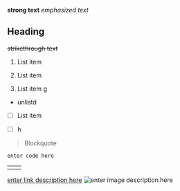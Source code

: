 **strong text**
*emphasized text*
## Heading
~~strikethrough text~~

 1. List item
 
 2. List item
 3. List item
 g
 
- unlistd
 - [ ] List item
 - [ ] h
 

> Blockquote

    enter code here
    
|  |  |
|--|--|
|  |  |
[enter link description here](url)
![enter image description here](url)

